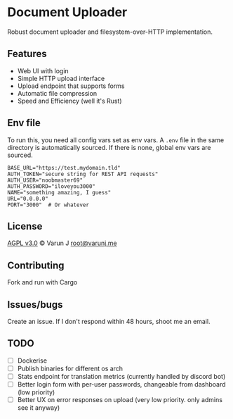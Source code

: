 # Document Uploader
Robust document uploader and filesystem-over-HTTP implementation.

## Features
- Web UI with login
- Simple HTTP upload interface
- Upload endpoint that supports forms
- Automatic file compression
- Speed and Efficiency (well it's Rust)

## Env file

To run this, you need all config vars set as env vars.
A `.env` file in the same directory is automatically sourced.
If there is none, global env vars are sourced.

```dotenv
BASE_URL="https://test.mydomain.tld"
AUTH_TOKEN="secure string for REST API requests"
AUTH_USER="noobmaster69"
AUTH_PASSWORD="iloveyou3000"
NAME="something amazing, I guess"
URL="0.0.0.0"
PORT="3000"  # Or whatever
```

## License
[AGPL v3.0](LICENSE) &copy; Varun J <root@varunj.me>

## Contributing

Fork and run with Cargo

## Issues/bugs

Create an issue. If I don't respond within 48 hours, shoot me an email.

## TODO

- [ ] Dockerise
- [ ] Publish binaries for different os arch
- [ ] Stats endpoint for translation metrics (currently handled by discord bot)
- [ ] Better login form with per-user passwords, changeable from dashboard (low priority)
- [ ] Better UX on error responses on upload (very low priority. only admins see it anyway)